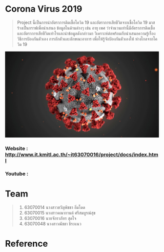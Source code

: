 # Corona Virus 2019
> Project นี้เป็นการนำอัตราการติดเชื้อโควิด 19 และอัตราการเสียชีวิตจากเชื้อโควิด 19 มาสร้างเป็นกราฟเพื่อนำเสนอ
> ข้อมูลในด้านต่างๆ เช่น อายุ เพศ ว่าจำนวนเท่านี้มีอัตราการติดเชื้อและอัตราการเสียชีวิตเท่าไรและนำข้อมูลดังกล่าวมา
> วิเคราะห์ต่อพร้อมกับนำเสนอความรู้เรื่องวิธีการป้องกันตัวเอง การกักตัวและลักษณะอาการ เพื่อให้รู้จักป้องกันตัวเองให้
> ห่างไกลจากโควิด 19 

![alt text](photo/_110781797_d3334964-32ff-4463-a604-f021cfaa1a7d.jpg)
### Website : http://www.it.kmitl.ac.th/~it63070016/project/docs/index.html
### Youtube : 
# Team
> 1. 63070014 นางสาวขวัญพิชชา อิ่มโดด
> 2. 63070015 นางสาวคณากานต์ ศรีสมบูรณ์สุข
> 3. 63070016 นายจักราภัทร สุดใจ
> 4. 63070048 นางสาวณัชชา ธีระแนว
# Reference
